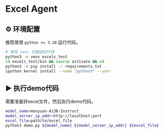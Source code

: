 # Excel Agent

## ⚙️ 环境配置

推荐使用 `python >= 3.10` 运行代码。

```bash
# 使用 venv 创建虚拟环境
python3 -m venv excels_test
cd excels_test/bin && source activate && cd -
python3 -m pip install -r requirements.txt
ipython kernel install --name "python3" --user
```

## ▶️ 执行demo代码

需要准备好excel文件，然后执行demo代码。
```bash
model_name=Hunyuan-A13B-Instruct
model_server_ip_addr=http://localhost:port
excel_file=path/to/excel_file
python3 demo.py ${model_name} ${model_server_ip_addr} ${excel_file}
```